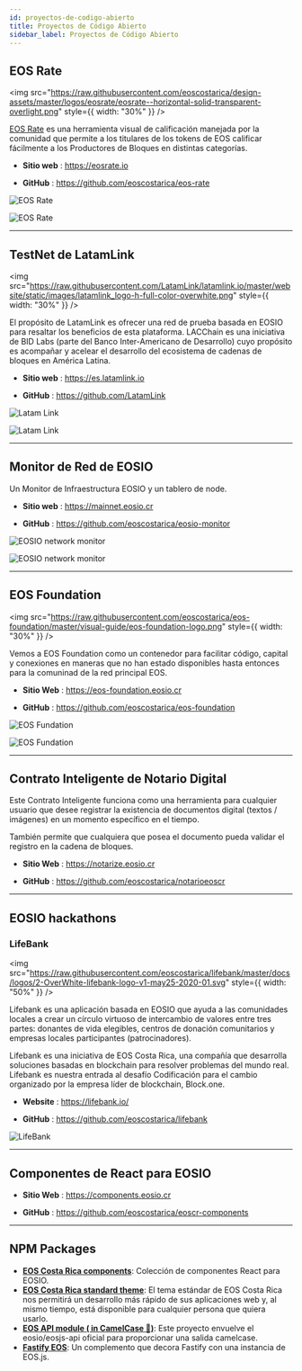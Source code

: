 ```yaml
---
id: proyectos-de-codigo-abierto
title: Proyectos de Código Abierto
sidebar_label: Proyectos de Código Abierto
---
```


## EOS Rate

<img
  src="https://raw.githubusercontent.com/eoscostarica/design-assets/master/logos/eosrate/eosrate--horizontal-solid-transparent-overlight.png"
  style={{ width: "30%" }}
/>


[EOS Rate](https://eosrate.io) es una herramienta visual de calificación manejada por la comunidad que permite a los titulares de los tokens de EOS calificar fácilmente a los Productores de Bloques en distintas categorías.

- **Sitio web** : https://eosrate.io

- **GitHub** : https://github.com/eoscostarica/eos-rate

![EOS Rate](https://raw.githubusercontent.com/eoscostarica/guias.eoscostarica.io/master/static/img/OSS_screnshots/EOS_Rate.PNG)

![EOS Rate](https://raw.githubusercontent.com/eoscostarica/guias.eoscostarica.io/master/static/img/OSS_screnshots/EOS_Rate_2.PNG)

* * *

## TestNet de LatamLink

<img
  src="https://raw.githubusercontent.com/LatamLink/latamlink.io/master/website/static/images/latamlink_logo-h-full-color-overwhite.png"
  style={{ width: "30%" }}
/>

El propósito de LatamLink es ofrecer una red de prueba basada en EOSIO para resaltar los beneficios de esta plataforma. LACChain es una iniciativa de BID Labs (parte del Banco Inter-Americano de Desarrollo) cuyo propósito es acompañar y acelear el desarrollo del ecosistema de cadenas de bloques en América Latina.

- **Sitio web** : https://es.latamlink.io

- **GitHub** : https://github.com/LatamLink

![Latam Link](https://raw.githubusercontent.com/eoscostarica/guias.eoscostarica.io/master/static/img/OSS_screnshots/Latam_Link.PNG)

![Latam Link](https://raw.githubusercontent.com/eoscostarica/guias.eoscostarica.io/master/static/img/OSS_screnshots/Latam_Link_monitor.PNG)


* * *

## Monitor de Red de EOSIO

Un Monitor de Infraestructura EOSIO y un tablero de node.

- **Sitio web** : https://mainnet.eosio.cr

- **GitHub** : https://github.com/eoscostarica/eosio-monitor

![EOSIO network monitor](https://raw.githubusercontent.com/eoscostarica/guias.eoscostarica.io/master/static/img/OSS_screnshots/EOSIO_Network_monitor.PNG)

![EOSIO network monitor](https://raw.githubusercontent.com/eoscostarica/guias.eoscostarica.io/master/static/img/OSS_screnshots/EOSIO_Network_monitor_2.PNG)

* * *

## EOS Foundation

<img
  src="https://raw.githubusercontent.com/eoscostarica/eos-foundation/master/visual-guide/eos-foundation-logo.png"
  style={{ width: "30%" }}
/>

Vemos a EOS Foundation como un contenedor para facilitar código, capital y conexiones en maneras que no han estado disponibles hasta entonces para la comuninad de la red principal EOS.

- **Sitio Web** : https://eos-foundation.eosio.cr

- **GitHub** : https://github.com/eoscostarica/eos-foundation

![EOS Fundation](https://raw.githubusercontent.com/eoscostarica/guias.eoscostarica.io/master/static/img/OSS_screnshots/EOS_Fundation.PNG)

![EOS Fundation](https://raw.githubusercontent.com/eoscostarica/guias.eoscostarica.io/master/static/img/OSS_screnshots/EOS_Fundation_2.PNG)

* * *

## Contrato Inteligente de Notario Digital

Este Contrato Inteligente funciona como una herramienta para cualquier usuario que desee registrar la existencia de documentos digital (textos / imágenes) en un momento específico en el tiempo.

También permite que cualquiera que posea el documento pueda validar el registro en la cadena de bloques.

- **Sitio Web** : https://notarize.eosio.cr

- **GitHub** : https://github.com/eoscostarica/notarioeoscr

* * *

## EOSIO hackathons

### LifeBank

<img
  src="https://raw.githubusercontent.com/eoscostarica/lifebank/master/docs/logos/2-OverWhite-lifebank-logo-v1-may25-2020-01.svg"
  style={{ width: "50%" }}
/>

Lifebank es una aplicación basada en EOSIO que ayuda a las comunidades locales a crear un círculo virtuoso de intercambio de valores entre tres partes: donantes de vida elegibles, centros de donación comunitarios y empresas locales participantes (patrocinadores).

Lifebank es una iniciativa de EOS Costa Rica, una compañía que desarrolla soluciones basadas en blockchain para resolver problemas del mundo real. Lifebank es nuestra entrada al desafío Codificación para el cambio organizado por la empresa líder de blockchain, Block.one.

- **Website** : https://lifebank.io/

- **GitHub** : https://github.com/eoscostarica/lifebank

![LifeBank](https://raw.githubusercontent.com/eoscostarica/guias.eoscostarica.io/master/static/img/OSS_screnshots/LifeBank.PNG)

* * *

## Componentes de React para EOSIO

- **Sitio Web** : https://components.eosio.cr

- **GitHub** : https://github.com/eoscostarica/eoscr-components

* * *

## NPM Packages

* [**EOS Costa Rica components**](https://www.npmjs.com/package/@eoscostarica/eoscr-components): Colección de componentes React para EOSIO.
* [**EOS Costa Rica standard theme**](https://www.npmjs.com/package/@eoscostarica/eoscr-theme): El tema estándar de EOS Costa Rica nos permitirá un desarrollo más rápido de sus aplicaciones web y, al mismo tiempo, está disponible para cualquier persona que quiera usarlo.
* [**EOS API module ( in CamelCase 🐫)**](https://www.npmjs.com/package/@eoscostarica/eosjs-camel-api): Este proyecto envuelve el eosio/eosjs-api oficial para proporcionar una salida camelcase.
* [**Fastify EOS**](https://www.npmjs.com/package/fastify-eos): Un complemento que decora Fastify con una instancia de EOS.js.
